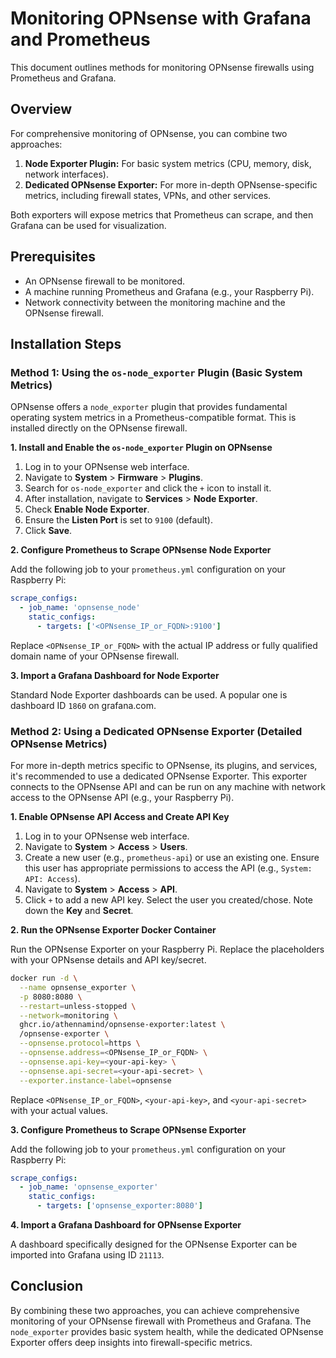 # Monitoring OPNsense with Grafana and Prometheus

This document outlines methods for monitoring OPNsense firewalls using Prometheus and Grafana.

## Overview

For comprehensive monitoring of OPNsense, you can combine two approaches:

1.  **Node Exporter Plugin:** For basic system metrics (CPU, memory, disk, network interfaces).
2.  **Dedicated OPNsense Exporter:** For more in-depth OPNsense-specific metrics, including firewall states, VPNs, and other services.

Both exporters will expose metrics that Prometheus can scrape, and then Grafana can be used for visualization.

## Prerequisites

*   An OPNsense firewall to be monitored.
*   A machine running Prometheus and Grafana (e.g., your Raspberry Pi).
*   Network connectivity between the monitoring machine and the OPNsense firewall.

## Installation Steps

### Method 1: Using the `os-node_exporter` Plugin (Basic System Metrics)

OPNsense offers a `node_exporter` plugin that provides fundamental operating system metrics in a Prometheus-compatible format. This is installed directly on the OPNsense firewall.

**1. Install and Enable the `os-node_exporter` Plugin on OPNsense**

1.  Log in to your OPNsense web interface.
2.  Navigate to **System** > **Firmware** > **Plugins**.
3.  Search for `os-node_exporter` and click the `+` icon to install it.
4.  After installation, navigate to **Services** > **Node Exporter**.
5.  Check **Enable Node Exporter**.
6.  Ensure the **Listen Port** is set to `9100` (default).
7.  Click **Save**.

**2. Configure Prometheus to Scrape OPNsense Node Exporter**

Add the following job to your `prometheus.yml` configuration on your Raspberry Pi:

```yaml
scrape_configs:
  - job_name: 'opnsense_node'
    static_configs:
      - targets: ['<OPNsense_IP_or_FQDN>:9100']
```

Replace `<OPNsense_IP_or_FQDN>` with the actual IP address or fully qualified domain name of your OPNsense firewall.

**3. Import a Grafana Dashboard for Node Exporter**

Standard Node Exporter dashboards can be used. A popular one is dashboard ID `1860` on grafana.com.

### Method 2: Using a Dedicated OPNsense Exporter (Detailed OPNsense Metrics)

For more in-depth metrics specific to OPNsense, its plugins, and services, it's recommended to use a dedicated OPNsense Exporter. This exporter connects to the OPNsense API and can be run on any machine with network access to the OPNsense API (e.g., your Raspberry Pi).

**1. Enable OPNsense API Access and Create API Key**

1.  Log in to your OPNsense web interface.
2.  Navigate to **System** > **Access** > **Users**.
3.  Create a new user (e.g., `prometheus-api`) or use an existing one. Ensure this user has appropriate permissions to access the API (e.g., `System: API: Access`).
4.  Navigate to **System** > **Access** > **API**.
5.  Click `+` to add a new API key. Select the user you created/chose. Note down the **Key** and **Secret**.

**2. Run the OPNsense Exporter Docker Container**

Run the OPNsense Exporter on your Raspberry Pi. Replace the placeholders with your OPNsense details and API key/secret.

```bash
docker run -d \
  --name opnsense_exporter \
  -p 8080:8080 \
  --restart=unless-stopped \
  --network=monitoring \
  ghcr.io/athennamind/opnsense-exporter:latest \
  /opnsense-exporter \
  --opnsense.protocol=https \
  --opnsense.address=<OPNsense_IP_or_FQDN> \
  --opnsense.api-key=<your-api-key> \
  --opnsense.api-secret=<your-api-secret> \
  --exporter.instance-label=opnsense
```

Replace `<OPNsense_IP_or_FQDN>`, `<your-api-key>`, and `<your-api-secret>` with your actual values.

**3. Configure Prometheus to Scrape OPNsense Exporter**

Add the following job to your `prometheus.yml` configuration on your Raspberry Pi:

```yaml
scrape_configs:
  - job_name: 'opnsense_exporter'
    static_configs:
      - targets: ['opnsense_exporter:8080']
```

**4. Import a Grafana Dashboard for OPNsense Exporter**

A dashboard specifically designed for the OPNsense Exporter can be imported into Grafana using ID `21113`.

## Conclusion

By combining these two approaches, you can achieve comprehensive monitoring of your OPNsense firewall with Prometheus and Grafana. The `node_exporter` provides basic system health, while the dedicated OPNsense Exporter offers deep insights into firewall-specific metrics.
